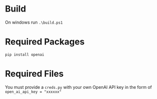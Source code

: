 # Build
On windows run `.\build.ps1`

# Required Packages
`pip install openai`

# Required Files
You must provide a `creds.py` with your own OpenAI API key in the form of 
```open_ai_api_key = "xxxxxx"```
